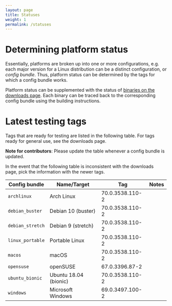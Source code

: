 ```yaml
---
layout: page
title: Statuses
weight: 1
permalink: /statuses
---
```


# Determining platform status

Essentially, platforms are broken up into one or more configurations, e.g. each major version for a Linux distribution can be a distinct configuration, or *config bundle*. Thus, platform status can be determined by the tags for which a config bundle works.

Platform status can be supplemented with the status of [binaries on the downloads page](https://ungoogled-software.github.io/ungoogled-chromium-binaries/). Each binary can be traced back to the corresponding config bundle using the building instructions.

# Latest testing tags

Tags that are ready for testing are listed in the following table. For tags ready for general use, see the downloads page.

**Note for contributors**: Please update the table whenever a config bundle is updated.

In the event that the following table is inconsistent with the downloads page, pick the information with the newer tags.

**Config bundle** | **Name/Target** | **Tag** | **Notes**
----------------- | --------------- | ------- | ---------
`archlinux` | Arch Linux | 70.0.3538.110-2
`debian_buster` | Debian 10 (buster) | 70.0.3538.110-2
`debian_stretch` | Debian 9 (stretch) | 70.0.3538.110-2
`linux_portable` | Portable Linux | 70.0.3538.110-2
`macos` | macOS | 70.0.3538.110-2
`opensuse` | openSUSE | 67.0.3396.87-2
`ubuntu_bionic` | Ubuntu 18.04 (bionic) | 70.0.3538.110-2
`windows` | Microsoft Windows | 69.0.3497.100-2

